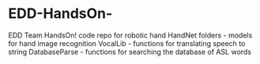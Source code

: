 # EDD-HandsOn-
EDD Team HandsOn! code repo for robotic hand
HandNet folders - models for hand image recognition
VocalLib - functions for translating speech to string
DatabaseParse - functions for searching the database of ASL words

